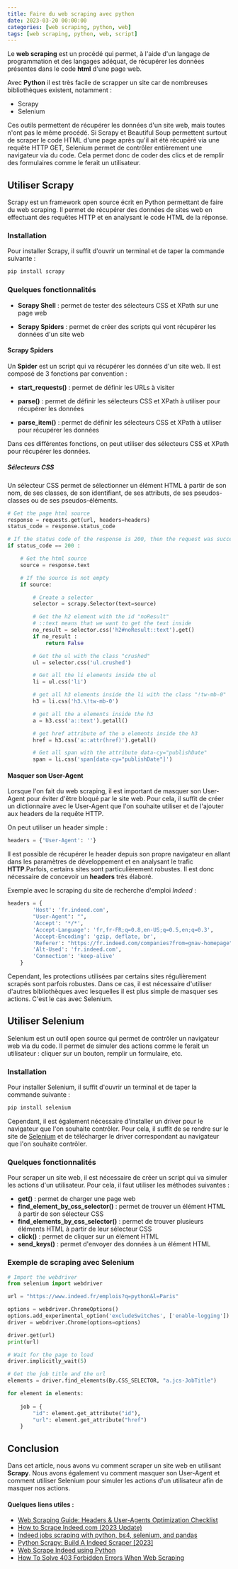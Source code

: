 ```yaml
---
title: Faire du web scraping avec python
date: 2023-03-20 00:00:00
categories: [web scraping, python, web]
tags: [web scraping, python, web, script]
---
```


Le **web scraping** est un procédé qui permet, à l'aide d'un langage de programmation et des langages adéquat, de récupérer les données présentes dans le code **html** d'une page web. 

Avec **Python** il est très facile de scrapper un site car de nombreuses bibliothèques existent, notamment : 
- Scrapy
- Selenium

Ces outils permettent de récupérer les données d'un site web, mais toutes n'ont pas le même procédé. Si Scrapy et Beautiful Soup permettent surtout de scraper le code HTML d'une page après qu'il ait été récupéré via une requête HTTP GET, Selenium permet de contrôler entièrement une navigateur via du code. Cela permet donc de coder des clics et de remplir des formulaires comme le ferait un utilisateur. 

## Utiliser Scrapy

Scrapy est un framework open source écrit en Python permettant de faire du web scraping. Il permet de récupérer des données de sites web en effectuant des requêtes HTTP et en analysant le code HTML de la réponse.

### Installation

Pour installer Scrapy, il suffit d'ouvrir un terminal et de taper la commande suivante : 

```bash
pip install scrapy
```

### Quelques fonctionnalités

- **Scrapy Shell** : permet de tester des sélecteurs CSS et XPath sur une page web

- **Scrapy Spiders** : permet de créer des scripts qui vont récupérer les données d'un site web

#### Scrapy Spiders

Un **Spider** est un script qui va récupérer les données d'un site web. Il est composé de 3 fonctions par convention :

- **start_requests()** : permet de définir les URLs à visiter

- **parse()** : permet de définir les sélecteurs CSS et XPath à utiliser pour récupérer les données

- **parse_item()** : permet de définir les sélecteurs CSS et XPath à utiliser pour récupérer les données

Dans ces différentes fonctions, on peut utiliser des sélecteurs CSS et XPath pour récupérer les données.

##### Sélecteurs CSS

Un sélecteur CSS permet de sélectionner un élément HTML à partir de son nom, de ses classes, de son identifiant, de ses attributs, de ses pseudos-classes ou de ses pseudos-éléments.

```Python
# Get the page html source
response = requests.get(url, headers=headers)
status_code = response.status_code

# If the status code of the response is 200, then the request was successful
if status_code == 200 :   

    # Get the html source
    source = response.text

    # If the source is not empty
    if source:

        # Create a selector
        selector = scrapy.Selector(text=source)

        # Get the h2 element with the id "noResult" 
        # ::text means that we want to get the text inside
        no_result = selector.css('h2#noResult::text').get()
        if no_result :
            return False

        # Get the ul with the class "crushed"
        ul = selector.css('ul.crushed')

        # Get all the li elements inside the ul
        li = ul.css('li')

        # get all h3 elements inside the li with the class "!tw-mb-0"
        h3 = li.css('h3.\!tw-mb-0')

        # get all the a elements inside the h3
        a = h3.css('a::text').getall()

        # get href attribute of the a elements inside the h3
        href = h3.css('a::attr(href)').getall()

        # Get all span with the attribute data-cy="publishDate"
        span = li.css('span[data-cy="publishDate"]')
```

#### Masquer son User-Agent

Lorsque l'on fait du web scraping, il est important de masquer son User-Agent pour éviter d'être bloqué par le site web. Pour cela, il suffit de créer un dictionnaire avec le User-Agent que l'on souhaite utiliser et de l'ajouter aux headers de la requête HTTP.

On peut utiliser un header simple : 

```Python
headers = {'User-Agent': ''}
```

Il est possible de récupérer le header depuis son propre navigateur en allant dans les paramètres de développement et en analysant le trafic **HTTP**.Parfois, certains sites sont particulièrement robustes. Il est donc nécessaire de concevoir un **headers** très élaboré.

Exemple avec le scraping du site de recherche d'emploi *Indeed* : 
```Python
headers = { 
        'Host': 'fr.indeed.com',
        "User-Agent": "",
        'Accept': '*/*', 
        'Accept-Language': 'fr,fr-FR;q=0.8,en-US;q=0.5,en;q=0.3',
        'Accept-Encoding': 'gzip, deflate, br', 
        'Referer': "https://fr.indeed.com/companies?from=gnav-homepage",
        'Alt-Used': 'fr.indeed.com', 
        'Connection': 'keep-alive'      
    }
```

Cependant, les protections utilisées par certains sites régulièrement scrapés sont parfois robustes. Dans ce cas, il est nécessaire d'utiliser d'autres bibliothèques avec lesquelles il est plus simple de masquer ses actions. C'est le cas avec Selenium.

## Utiliser Selenium

Selenium est un outil open source qui permet de contrôler un navigateur web via du code. Il permet de simuler des actions comme le ferait un utilisateur : cliquer sur un bouton, remplir un formulaire, etc.

### Installation

Pour installer Selenium, il suffit d'ouvrir un terminal et de taper la commande suivante : 

```bash
pip install selenium
```

Cependant, il est également nécessaire d'installer un driver pour le navigateur que l'on souhaite contrôler. Pour cela, il suffit de se rendre sur le site de [Selenium](https://www.selenium.dev/documentation/en/webdriver/driver_requirements/) et de télécharger le driver correspondant au navigateur que l'on souhaite contrôler.

### Quelques fonctionnalités

Pour scraper un site web, il est nécessaire de créer un script qui va simuler les actions d'un utilisateur. Pour cela, il faut utiliser les méthodes suivantes :

- **get()** : permet de charger une page web
- **find_element_by_css_selector()** : permet de trouver un élément HTML à partir de son sélecteur CSS
- **find_elements_by_css_selector()** : permet de trouver plusieurs éléments HTML à partir de leur sélecteur CSS
- **click()** : permet de cliquer sur un élément HTML
- **send_keys()** : permet d'envoyer des données à un élément HTML

### Exemple de scraping avec Selenium

```Python
# Import the webdriver
from selenium import webdriver

url = "https://www.indeed.fr/emplois?q=python&l=Paris"

options = webdriver.ChromeOptions()
options.add_experimental_option('excludeSwitches', ['enable-logging'])
driver = webdriver.Chrome(options=options)

driver.get(url)
print(url)

# Wait for the page to load
driver.implicitly_wait(5)

# Get the job title and the url
elements = driver.find_elements(By.CSS_SELECTOR, "a.jcs-JobTitle")

for element in elements:
        
    job = {
        "id": element.get_attribute("id"),
        "url": element.get_attribute("href")
    }
```

## Conclusion

Dans cet article, nous avons vu comment scraper un site web en utilisant **Scrapy**. Nous avons également vu comment masquer son User-Agent et comment utiliser Selenium pour simuler les actions d'un utilisateur afin de masquer nos actions. 

#### Quelques liens utiles :
- [Web Scraping Guide: Headers & User-Agents Optimization Checklist](https://scrapeops.io/web-scraping-playbook/web-scraping-guide-header-user-agents/)
- [How to Scrape Indeed.com (2023 Update)](https://scrapfly.io/blog/how-to-scrape-indeedcom/)
- [Indeed jobs scraping with python, bs4, selenium, and pandas](https://www.pycodemates.com/2022/01/Indeed-jobs-scraping-with-python-bs4-selenium-and-pandas.html)
- [Python Scrapy: Build A Indeed Scraper [2023]](https://scrapeops.io/python-scrapy-playbook/python-scrapy-indeed-scraper/)
- [Web Scrape Indeed using Python](https://www.scrapingdog.com/blog/scrape-indeed-using-python/)
- [How To Solve 403 Forbidden Errors When Web Scraping](https://scrapeops.io/web-scraping-playbook/403-forbidden-error-web-scraping/)